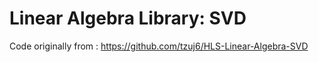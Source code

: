 Linear Algebra Library: SVD
======================================


Code originally from : https://github.com/tzuj6/HLS-Linear-Algebra-SVD

